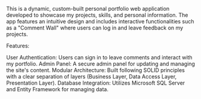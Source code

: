 This is a dynamic, custom-built personal portfolio web application developed to showcase my projects, skills, and personal information. The app features an intuitive design and includes interactive functionalities such as a "Comment Wall" where users can log in and leave feedback on my projects.


Features:

User Authentication: Users can sign in to leave comments and interact with my portfolio.
Admin Panel: A secure admin panel for updating and managing the site's content.
Modular Architecture: Built following SOLID principles with a clear separation of layers (Business Layer, Data Access Layer, Presentation Layer).
Database Integration: Utilizes Microsoft SQL Server and Entity Framework for managing data.
